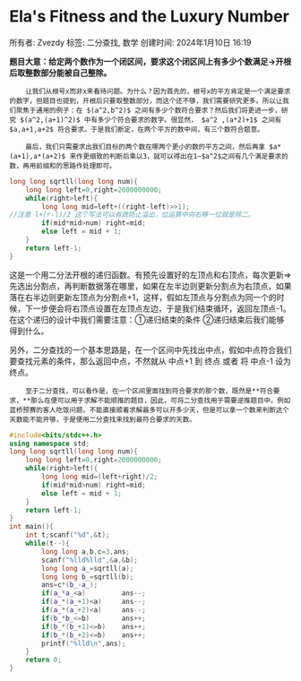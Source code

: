 # Ela's Fitness and the Luxury Number

所有者: Zvezdy
标签: 二分查找, 数学
创建时间: 2024年1月10日 16:19

**题目大意：给定两个数作为一个闭区间，要求这个闭区间上有多少个数满足→开根后取整数部分能被自己整除。**

        让我们从根号x而非x来看待问题。为什么？因为首先的，根号x的平方肯定是一个满足要求的数字，但题目也提到，开根后只要取整数部分，而这个还不够，我们需要研究更多。所以让我们聚焦于通用的例子：在 $(a^2,b^2)$ 之间有多少个数符合要求？然后我们将更进一步，研究 $(a^2,(a+1)^2)$ 中有多少个符合要求的数字。很显然， $a^2 ,(a*2)+1$ 之间有 $a,a+1,a+2$ 符合要求。于是我们断定，在两个平方的数中间，有三个数符合题意。

        最后，我们只需要求出我们目标的两个数在哪两个更小的数的平方之间，然后再拿 $a*(a+1),a*(a+2)$ 来作更细致的判断后乘以3，就可以得出在1~$a^2$之间有几个满足要求的数，再用前缀和的思路作处理即可。

```cpp
long long sqrtll(long long num){
    long long left=0,right=2000000000;
    while(right>left){
        long long mid=left+((right-left)>>1);
//注意 l+(r-l)/2 这个写法可以有效防止溢出，位运算中向右移一位就是除二。
        if(mid*mid>num) right=mid;
        else left = mid + 1;
    }
    return left-1;
}
```

这是一个用二分法开根的递归函数。有预先设置好的左顶点和右顶点，每次更新⇒先选出分割点，再判断数据落在哪里，如果在左半边则更新分割点为右顶点，如果落在右半边则更新左顶点为分割点+1，这样，假如左顶点与分割点为同一个的时候，下一步便会将右顶点设置在左顶点左边，于是我们结束循环，返回左顶点-1。在这个递归的设计中我们需要注意：①递归结束的条件 ②递归结束后我们能够得到什么。

另外，二分查找的一个基本思路是，在一个区间中先找出中点，假如中点符合我们要查找元素的条件，那么返回中点，不然就从 中点+1 到 终点 或者 将 中点-1 设为终点。

        至于二分查找，可以看作是，在一个区间里面找到符合要求的那个数，既然是**符合要求，**那么在便可以用于求解不能顺推的题目，因此，可将二分查找用于需要逆推题目中。例如蓝桥预赛的客人吃饭问题，不能直接顺着求解最多可以开多少天，但是可以拿一个数来判断这个天数能不能开够，于是便用二分查找来找到最符合要求的天数。

```cpp
#include<bits/stdc++.h>
using namespace std;
long long sqrtll(long long num){
    long long left=0,right=2000000000;
    while(right>left){
        long long mid=(left+right)/2; 
        if(mid*mid>num) right=mid;
        else left = mid + 1;
    }
    return left-1;
}
int main(){
    int t;scanf("%d",&t);
    while(t--){
        long long a,b,c=3,ans;
        scanf("%lld%lld",&a,&b);
        long long a_=sqrtll(a);
        long long b_=sqrtll(b);
        ans=c*(b_-a_);
        if(a_*a_<a)         ans--;
        if(a_*(a_+1)<a)     ans--;
        if(a_*(a_+2)<a)     ans--;
        if(b_*b_<=b)        ans++;
        if(b_*(b_+1)<=b)    ans++;
        if(b_*(b_+2)<=b)    ans++;
        printf("%lld\n",ans);
    }
    return 0;
}
```
